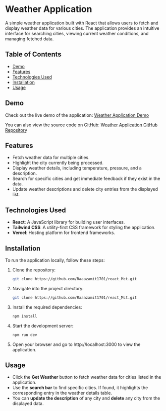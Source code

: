 # Weather Application

A simple weather application built with React that allows users to fetch and display weather data for various cities. The application provides an intuitive interface for searching cities, viewing current weather conditions, and managing fetched data.

## Table of Contents

- [Demo](#demo)
- [Features](#features)
- [Technologies Used](#technologies-used)
- [Installation](#installation)
- [Usage](#usage)

## Demo

Check out the live demo of the application: [Weather Application Demo](https://react-mct-rho.vercel.app/)

You can also view the source code on GitHub: [Weather Application GitHub Repository](https://github.com/Raaazamit1701/react_Mct.git)

## Features

- Fetch weather data for multiple cities.
- Highlight the city currently being processed.
- Display weather details, including temperature, pressure, and a description.
- Search for specific cities and get immediate feedback if they exist in the data.
- Update weather descriptions and delete city entries from the displayed list.

## Technologies Used

- **React**: A JavaScript library for building user interfaces.
- **Tailwind CSS**: A utility-first CSS framework for styling the application.
- **Vercel**: Hosting platform for frontend frameworks.

## Installation

To run the application locally, follow these steps:

1. Clone the repository:
   ```bash
   git clone https://github.com/Raaazamit1701/react_Mct.git

2. Navigate into the project directory:
   ```bash
   git clone https://github.com/Raaazamit1701/react_Mct.git

3. Install the required dependencies:
   ```bash
   npm install


4. Start the development server:

   ```bash
   npm run dev


5. Open your browser and go to http://localhost:3000 to view the application.
  

  ## Usage

- Click the **Get Weather** button to fetch weather data for cities listed in the application.
- Use the **search bar** to find specific cities. If found, it highlights the corresponding entry in the weather details table.
- You can **update the description** of any city and **delete** any city from the displayed data.

